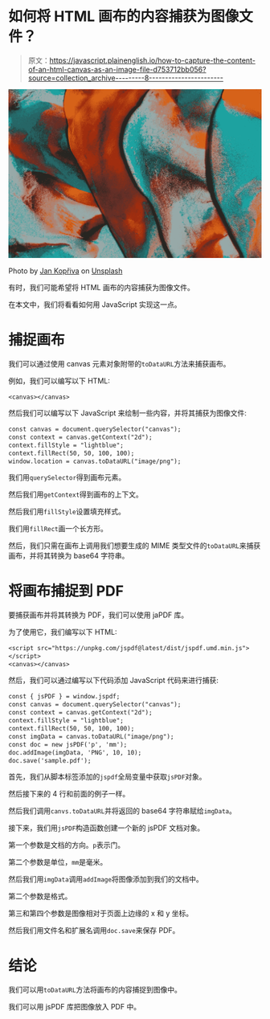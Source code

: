 # 如何将 HTML 画布的内容捕获为图像文件？

> 原文：<https://javascript.plainenglish.io/how-to-capture-the-content-of-an-html-canvas-as-an-image-file-d753712bb056?source=collection_archive---------8----------------------->

![](img/35a5c8bd494fac3d676ef399ee94fcf9.png)

Photo by [Jan Kopřiva](https://unsplash.com/@jxk?utm_source=medium&utm_medium=referral) on [Unsplash](https://unsplash.com?utm_source=medium&utm_medium=referral)

有时，我们可能希望将 HTML 画布的内容捕获为图像文件。

在本文中，我们将看看如何用 JavaScript 实现这一点。

# 捕捉画布

我们可以通过使用 canvas 元素对象附带的`toDataURL`方法来捕获画布。

例如，我们可以编写以下 HTML:

```
<canvas></canvas>
```

然后我们可以编写以下 JavaScript 来绘制一些内容，并将其捕获为图像文件:

```
const canvas = document.querySelector("canvas");
const context = canvas.getContext("2d");
context.fillStyle = "lightblue";
context.fillRect(50, 50, 100, 100);
window.location = canvas.toDataURL("image/png");
```

我们用`querySelector`得到画布元素。

然后我们用`getContext`得到画布的上下文。

然后我们用`fillStyle`设置填充样式。

我们用`fillRect`画一个长方形。

然后，我们只需在画布上调用我们想要生成的 MIME 类型文件的`toDataURL`来捕获画布，并将其转换为 base64 字符串。

# 将画布捕捉到 PDF

要捕获画布并将其转换为 PDF，我们可以使用 jaPDF 库。

为了使用它，我们编写以下 HTML:

```
<script src="https://unpkg.com/jspdf@latest/dist/jspdf.umd.min.js"></script>
<canvas></canvas>
```

然后，我们可以通过编写以下代码添加 JavaScript 代码来进行捕获:

```
const { jsPDF } = window.jspdf;
const canvas = document.querySelector("canvas");
const context = canvas.getContext("2d");
context.fillStyle = "lightblue";
context.fillRect(50, 50, 100, 100);
const imgData = canvas.toDataURL("image/png");
const doc = new jsPDF('p', 'mm');
doc.addImage(imgData, 'PNG', 10, 10);
doc.save('sample.pdf');
```

首先，我们从脚本标签添加的`jspdf`全局变量中获取`jsPDF`对象。

然后接下来的 4 行和前面的例子一样。

然后我们调用`canvs.toDataURL`并将返回的 base64 字符串赋给`imgData`。

接下来，我们用`jsPDF`构造函数创建一个新的 jsPDF 文档对象。

第一个参数是文档的方向。`p`表示门。

第二个参数是单位，`mm`是毫米。

然后我们用`imgData`调用`addImage`将图像添加到我们的文档中。

第二个参数是格式。

第三和第四个参数是图像相对于页面上边缘的 x 和 y 坐标。

然后我们用文件名和扩展名调用`doc.save`来保存 PDF。

# 结论

我们可以用`toDataURL`方法将画布的内容捕捉到图像中。

我们可以用 jsPDF 库把图像放入 PDF 中。